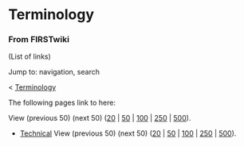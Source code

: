 # Terminology

### From FIRSTwiki

(List of links)

Jump to: navigation, search

&lt; [Terminology](/index.php?title=Terminology&redirect=no "Terminology" )  

The following pages link to here:

View (previous 50) (next 50)
([20](/index.php?title=Special:Whatlinkshere/Terminology&limit=20&from=0
"Special:Whatlinkshere/Terminology" ) |
[50](/index.php?title=Special:Whatlinkshere/Terminology&limit=50&from=0
"Special:Whatlinkshere/Terminology" ) |
[100](/index.php?title=Special:Whatlinkshere/Terminology&limit=100&from=0
"Special:Whatlinkshere/Terminology" ) |
[250](/index.php?title=Special:Whatlinkshere/Terminology&limit=250&from=0
"Special:Whatlinkshere/Terminology" ) |
[500](/index.php?title=Special:Whatlinkshere/Terminology&limit=500&from=0
"Special:Whatlinkshere/Terminology" )).

  * [Technical](/index.php/Technical "Technical" )
View (previous 50) (next 50)
([20](/index.php?title=Special:Whatlinkshere/Terminology&limit=20&from=0
"Special:Whatlinkshere/Terminology" ) |
[50](/index.php?title=Special:Whatlinkshere/Terminology&limit=50&from=0
"Special:Whatlinkshere/Terminology" ) |
[100](/index.php?title=Special:Whatlinkshere/Terminology&limit=100&from=0
"Special:Whatlinkshere/Terminology" ) |
[250](/index.php?title=Special:Whatlinkshere/Terminology&limit=250&from=0
"Special:Whatlinkshere/Terminology" ) |
[500](/index.php?title=Special:Whatlinkshere/Terminology&limit=500&from=0
"Special:Whatlinkshere/Terminology" )).

